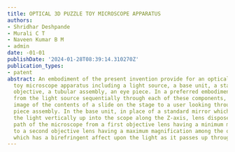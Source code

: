 ```yaml
---
title: OPTICAL 3D PUZZLE TOY MICROSCOPE APPARATUS
authors:
- Shridhar Deshpande
- Murali C T
- Naveen Kumar B M
- admin
date: -01-01
publishDate: '2024-01-28T08:39:14.310270Z'
publication_types:
- patent
abstract: An embodiment of the present invention provide for an optical 3D Puzzle
  toy microscope apparatus including a light source, a base unit, a stage unit, an
  objective, a tubular assembly, an eye piece. In a preferred embodiment, light travels
  from the light source sequentially through each of these components, producing an
  image of the contents of a slide on the stage to a user looking through the Eye
  piece assembly. In the base unit, in place of a standard mirror which would direct
  the light vertically up into the scope along the Z-axis, lens disposed in the optical
  path of the microscope from a first objective lens having a minimum magnification
  to a second objective lens having a maximum magnification among the objective lenses
  which has a birefringent affect upon the light as it passes up through the Scope.
---
```

